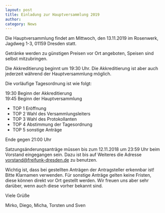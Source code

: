 ```yaml
---
layout: post
title: Einladung zur Hauptversammlung 2019
author:
category: News
---
```


Die Hauptversammlung findet am Mittwoch, den 13.11.2019 im Rosenwerk,
Jagdweg 1-3, 01159 Dresden statt.

Getränke werden zu günstigen Preisen vor Ort angeboten, Speisen sind selbst mitzubringen.

Die Akkreditierung beginnt um 19:30 Uhr. Die Akkreditierung ist aber auch jederzeit während der Hauptversammlung möglich.

Die vorläufige Tagesordnung ist wie folgt:

19:30 Beginn der Akkreditierung<br/>
19:45 Beginn der Hauptversammlung

- TOP 1 Eröffnung
- TOP 2 Wahl des Versammlungsleiters
- TOP 3 Wahl des Protokollanten
- TOP 4 Abstimmung der Tagesordnung
- TOP 5 sonstige Anträge

Ende gegen 21:00 Uhr

Satzungsänderungsanträge müssen bis zum 12.11.2018 um 23:59 Uhr beim
Vorstand eingegangen sein. Dazu ist bis auf Weiteres die Adresse vorstand@freifunk-dresden.de zu benutzen.

Wichtig ist, dass bei gestellten Anträgen der Antragsteller erkennbar ist! Bitte Klarnamen verwenden. Für sonstige Anträge gelten keine Fristen, diese können direkt vor Ort gestellt werden. Wir freuen uns aber sehr darüber, wenn auch diese vorher bekannt sind.

Viele Grüße

Mirko, Diego, Micha, Torsten und Sven
